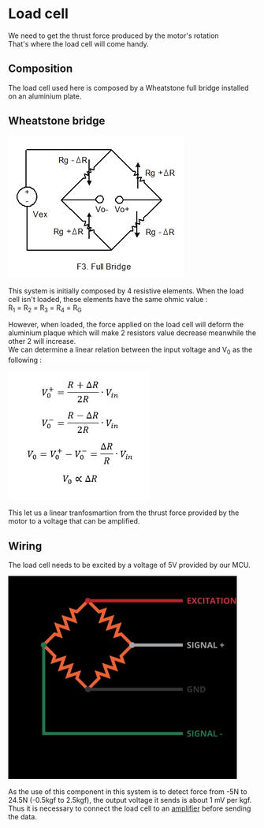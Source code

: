 # Load cell 

We need to get the thrust force produced by the motor's rotation  
That's where the load cell will come handy.

## Composition
The load cell used here is composed by a Wheatstone full bridge installed on an aluminium plate.

## Wheatstone bridge

![alt text](images/wheatstone_full_bridge.jpg)

This system is initially composed by 4 resistive elements. When the load cell isn't loaded, these elements have the same ohmic value :  
R<sub>1</sub> = R<sub>2</sub> = R<sub>3</sub> = R<sub>4</sub> = R<sub>G</sub>

However, when loaded, the force applied on the load cell will deform the aluminium plaque which will make 2 resistors value decrease meanwhile the other 2 will increase.  
We can determine a linear relation between the input voltage and V<sub>0</sub> as the following :

![alt text](images/V_0_V_in_relation.jpg)

This let us a linear tranfosmartion from the thrust force provided by the motor to a voltage that can be amplified.

## Wiring

The load cell needs to be excited by a voltage of 5V provided by our MCU.

![alt text](images/wheatstone_wiring.jpg)

As the use of this component in this system is to detect force from -5N to 24.5N (-0.5kgf to 2.5kgf), the output voltage it sends is about 1 mV per kgf.  
Thus it is necessary to connect the load cell to an [amplifier](https://github.com/kevinbecquet/Thrust_Control/tree/master/electronics/amplifier) before sending the data.

